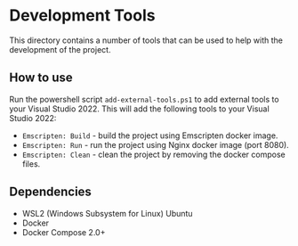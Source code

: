 # Development Tools

This directory contains a number of tools that can be used to help with the development of the project.

## How to use
Run the powershell script `add-external-tools.ps1` to add external tools to your Visual Studio 2022.
This will add the following tools to your Visual Studio 2022:
- `Emscripten: Build` - build the project using Emscripten docker image.
- `Emscripten: Run` - run the project using Nginx docker image (port 8080).
- `Emscripten: Clean` - clean the project by removing the docker compose files.

## Dependencies
- WSL2 (Windows Subsystem for Linux) Ubuntu
- Docker
- Docker Compose 2.0+
